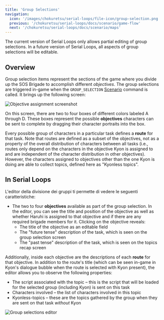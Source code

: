 ```yaml
---
title: 'Group Selections'
navigation:
  icon: '/images/chokuretsu/serial-loops/file-icon/group-selection.png'
  previous: '/chokuretsu/serial-loops/docs/scenario/game-flow'
  next: '/chokuretsu/serial-loops/docs/scenario/maps'
---
```


The current version of Serial Loops only allows partial editing of group selections. In a future version of Serial Loops, all aspects of group selections will be editable.

## Overview
Group selection items represent the sections of the game where you divide up the SOS Brigade to accomplish different _objectives_. The group selections are triggered in-game when the `GROUP_SELECTION` [Scenario](./game-flow) command is called. It brings up the following screen:

![Objective assignment screenshot](/images/chokuretsu/screenshots/task-assignment.png)

On this screen, there are two to four boxes of different colors labeled A through D. These boxes represent the possible **objectives** characters can be sent to complete by dragging their character portraits into the box.

Every possible group of characters in a particular task defines a **route** for that task. Note that routes are defined as a subset of the objectives, not as a property of the overall distribution of characters between all tasks (i.e., routes only depend on the characters in the objective Kyon is assigned to and are independent of the character distribution in other objectives). However, the characters assigned to objectives other than the one Kyon is doing are able to collect topics, defined here as "Kyonless topics".

## In Serial Loops
L'editor della divisione dei gruppi ti permette di vedere le seguenti caratteristiche:

* The two to four **objectives** available as part of the group selection. In the editor, you can see the title and position of the objective as well as whether Haruhi is assigned to that objective and if there are any required brigade members for it. Clicking on the objective reveals:
  - The title of the objective as an editable field
  - The "future tense" description of the task, which is seen on the group selection screen
  - The "past tense" description of the task, which is seen on the topics recap screen

Additionally, inside each objective are the descriptions of each **route** for that objective. In addition to the route's title (which can be seen in-game in Kyon's dialogue bubble when the route is selected with Kyon present), the editor allows you to observe the following properties:
  - The script associated with the topic &ndash; this is the script that will be loaded for the selected group (including Kyon) is sent on this task
  - Characters involved &ndash; the list of characters involved in this topic
  - Kyonless-topics &ndash; these are the topics gathered by the group when they are sent on that task _without_ Kyon

![Group selections editor](/images/chokuretsu/serial-loops/group-selections-editor.png)